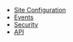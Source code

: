 - [Site Configuration](Configuration.md)
- [Events](Event.md)
- [Security](Security.md)
- [API](https://wutsi.github.io/newsletter-server/api/)
